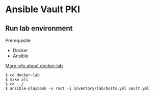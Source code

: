 # Ansible Vault PKI

## Run lab environment

Prerequisite
- Docker
- Ansible

[More info about docker-lab](docker-lab)

```
$ cd docker-lab
$ make all
$ cd ../
$ ansible-playbook -u root -i inventory/lab/hosts.yml vault.yml
```
